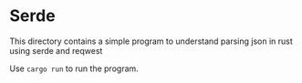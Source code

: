 # Serde 

This directory contains a simple program to understand parsing json in rust using serde and reqwest

Use `cargo run` to run the program.